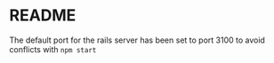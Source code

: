 # README

The default port for the rails server has been set to port 3100 to avoid
conflicts with `npm start`